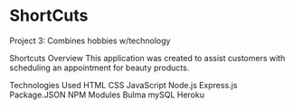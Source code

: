 # ShortCuts
Project 3: Combines hobbies w/technology

Shortcuts Overview This application was created to assist customers with scheduling an appointment for beauty products.

Technologies Used HTML CSS JavaScript Node.js Express.js Package.JSON NPM Modules Bulma mySQL Heroku

